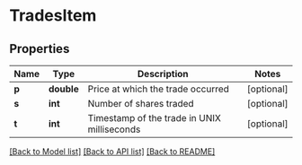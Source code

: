 # TradesItem

## Properties
Name | Type | Description | Notes
------------ | ------------- | ------------- | -------------
**p** | **double** | Price at which the trade occurred | [optional] 
**s** | **int** | Number of shares traded | [optional] 
**t** | **int** | Timestamp of the trade in UNIX milliseconds | [optional] 

[[Back to Model list]](../../README.md#documentation-for-models) [[Back to API list]](../../README.md#documentation-for-api-endpoints) [[Back to README]](../../README.md)

